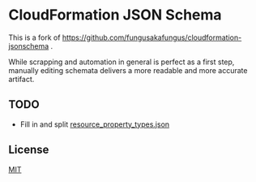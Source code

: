 # CloudFormation JSON Schema

This is a fork of https://github.com/fungusakafungus/cloudformation-jsonschema .

While scrapping and automation in general is perfect as a first step,
manually editing schemata delivers a more readable and more accurate artifact.

## TODO
* Fill in and split [resource_property_types.json](http://docs.aws.amazon.com/AWSCloudFormation/latest/UserGuide/aws-product-property-reference.html)

## License

[MIT](LICENSE)
